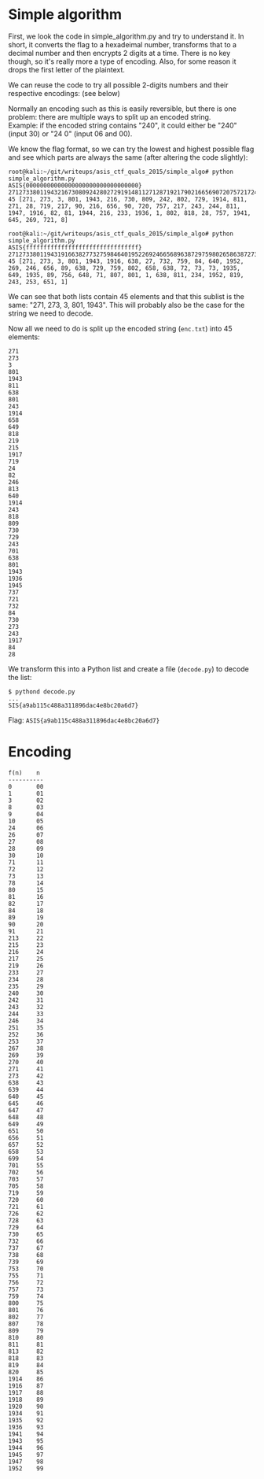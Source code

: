 # Simple algorithm
First, we look the code in simple_algorithm.py and try to understand it. In short, it converts the flag to a hexadeimal number, transforms that to a decimal number and then encrypts 2 digits at a time. There is no key though, so it's really more a type of encoding. Also, for some reason it drops the first letter of the plaintext.

We can reuse the code to try all possible 2-digits numbers and their respective encodings: (see below)

Normally an encoding such as this is easily reversible, but there is one problem: there are multiple ways to split up an encoded string.  
Example: if the encoded string contains "240", it could either be "240" (input 30) or "24 0" (input 06 and 00).

We know the flag format, so we can try the lowest and highest possible flag and see which parts are always the same (after altering the code slightly):
```
root@kali:~/git/writeups/asis_ctf_quals_2015/simple_algo# python simple_algorithm.py
ASIS{00000000000000000000000000000000}
2712733801194321673080924280272919148112712871921790216656907207572172432448111947191682811944216233193618028182875719416452697218
45 [271, 273, 3, 801, 1943, 216, 730, 809, 242, 802, 729, 1914, 811, 271, 28, 719, 217, 90, 216, 656, 90, 720, 757, 217, 243, 244, 811, 1947, 1916, 82, 81, 1944, 216, 233, 1936, 1, 802, 818, 28, 757, 1941, 645, 269, 721, 8]

root@kali:~/git/writeups/asis_ctf_quals_2015/simple_algo# python simple_algorithm.py
ASIS{ffffffffffffffffffffffffffffffff}
2712733801194319166382773275984640195226924665689638729759802658638727373193564919358975664871807801163881123419528192432536511
45 [271, 273, 3, 801, 1943, 1916, 638, 27, 732, 759, 84, 640, 1952, 269, 246, 656, 89, 638, 729, 759, 802, 658, 638, 72, 73, 73, 1935, 649, 1935, 89, 756, 648, 71, 807, 801, 1, 638, 811, 234, 1952, 819, 243, 253, 651, 1]
```
We can see that both lists contain 45 elements and that this sublist is the same: "271, 273, 3, 801, 1943". This will probably also be the case for the string we need to decode.

Now all we need to do is split up the encoded string (`enc.txt`) into 45 elements:
```
271
273
3
801
1943
811
638
801
243
1914
658
649
818
219
215
1917
719
24
82
246
813
640
1914
243
818
809
730
729
243
701
638
801
1943
1936
1945
737
721
732
84
730
273
243
1917
84
28
```
We transform this into a Python list and create a file (`decode.py`) to decode the list:
```
$ pythond decode.py
...
SIS{a9ab115c488a311896dac4e8bc20a6d7}
```

Flag: `ASIS{a9ab115c488a311896dac4e8bc20a6d7}`

#####
# Encoding

```
f(n)    n
----------
0       00
1       01
3       02
8       03
9       04
10      05
24      06
26      07
27      08
28      09
30      10
71      11
72      12
73      13
78      14
80      15
81      16
82      17
84      18
89      19
90      20
91      21
213     22
215     23
216     24
217     25
219     26
233     27
234     28
235     29
240     30
242     31
243     32
244     33
246     34
251     35
252     36
253     37
267     38
269     39
270     40
271     41
273     42
638     43
639     44
640     45
645     46
647     47
648     48
649     49
651     50
656     51
657     52
658     53
699     54
701     55
702     56
703     57
705     58
719     59
720     60
721     61
726     62
728     63
729     64
730     65
732     66
737     67
738     68
739     69
753     70
755     71
756     72
757     73
759     74
800     75
801     76
802     77
807     78
809     79
810     80
811     81
813     82
818     83
819     84
820     85
1914    86
1916    87
1917    88
1918    89
1920    90
1934    91
1935    92
1936    93
1941    94
1943    95
1944    96
1945    97
1947    98
1952    99
```